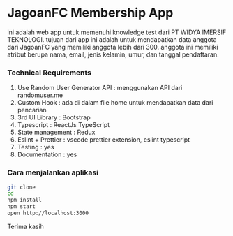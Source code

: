 # JagoanFC Membership App

ini adalah web app untuk memenuhi knowledge test dari PT WIDYA IMERSIF TEKNOLOGI.
tujuan dari app ini adalah untuk mendapatkan data anggota dari JagoanFC yang memiliki anggota lebih dari 300.
anggota ini memiliki atribut berupa nama, email, jenis kelamin, umur, dan tanggal pendaftaran.

### Technical Requirements

1. Use Random User Generator API : menggunakan API dari randomuser.me
2. Custom Hook : ada di dalam file home untuk mendapatkan data dari pencarian
3. 3rd UI Library : Bootstrap
4. Typescript : ReactJs TypeScript
5. State management : Redux
6. Eslint + Prettier : vscode prettier extension, eslint typescript
7. Testing : yes
8. Documentation : yes

### Cara menjalankan aplikasi
```sh
git clone
cd 
npm install
npm start
open http://localhost:3000
```

Terima kasih 